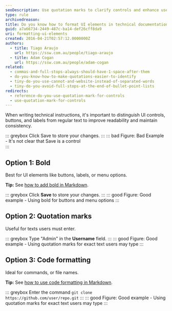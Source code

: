 ```yaml
---
seoDescription: Use quotation marks to clarify controls and enhance user understanding in technical documentation, improving searchability and readability.
type: rule
archivedreason:
title: Do you know how to format UI elements in technical documentation?
guid: a7a66734-2449-487c-ba14-def26cff8da9
uri: formatting-ui-elements
created: 2016-04-21T02:57:12.0000000Z
authors: 
  - title: Tiago Araujo
    url: https://ssw.com.au/people/tiago-araujo
  - title: Adam Cogan
    url: https://ssw.com.au/people/adam-cogan
related:
  - commas-and-full-stops-always-should-have-1-space-after-them
  - do-you-know-how-to-make-quotations-easier-to-identify
  - tiny-do-you-use-cannot-and-website-instead-of-separated-words
  - tiny-do-you-avoid-full-stops-at-the-end-of-bullet-point-lists
redirects:
  - reference-do-you-use-quotation-mark-for-controls
  - use-quotation-mark-for-controls
---
```


When writing technical instructions, it's important to distinguish UI controls, buttons, and labels from regular text to improve readability and maintain consistency.

<!--endintro-->

::: greybox
Click Save to store your changes.
:::
::: bad
Figure: Bad Example - It's not clear that Save is a control  
:::

## Option 1: Bold

Best for UI elements like buttons, labels, or menu options.

**Tip:** See [how to add bold in Markdown](/rule/#2-text-decorations).

::: greybox
Click **Save** to store your changes.
:::
::: good
Figure: Good example - Using bold for buttons and menu options
:::

## Option 2: Quotation marks

Useful for texts users must enter.

::: greybox
Type "Admin" in the **Username** field.
:::
::: good
Figure: Good example - Using quotation marks for exact text users may type
:::

## Option 3: Code formatting

Ideal for commands, or file names.

**Tip:** See [how to use code formatting in Markdown](/rule/#10-code).

::: greybox
Enter the command `git clone https://github.com/user/repo.git`
:::
::: good
Figure: Good example - Using quotation marks for exact text users may type
:::
